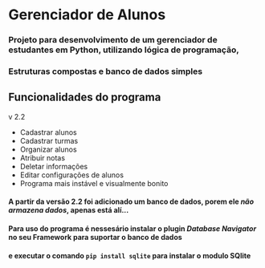 # Gerenciador de Alunos
### Projeto para desenvolvimento de um gerenciador de estudantes em Python, utilizando lógica de programação,
### Estruturas compostas e banco de dados simples

## Funcionalidades do programa
v 2.2
 
* Cadastrar alunos 
* Cadastrar turmas
* Organizar alunos
* Atribuir notas
* Deletar informações
* Editar configurações de alunos
* Programa mais instável e visualmente bonito
#### A partir da versão **2.2** foi adicionado um banco de dados, porem ele _não armazena dados_, apenas está alí...

#### Para uso do programa é nessesário instalar o plugin _Database Navigator_ no seu Framework para suportar o banco de dados
#### e executar o comando `pip install sqlite` para instalar o modulo **SQlite**